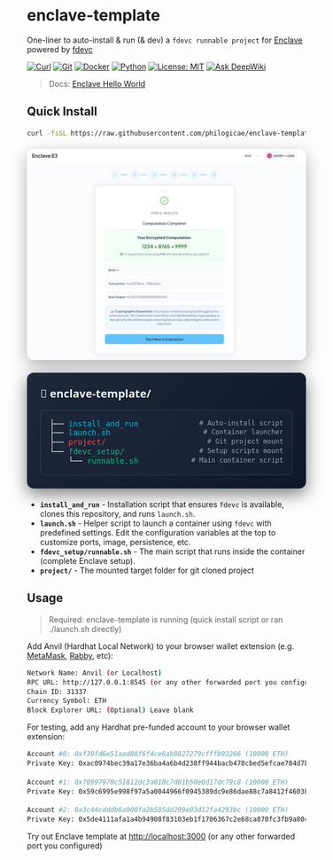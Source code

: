 # enclave-template

One-liner to auto-install & run (& dev) a `fdevc runnable project` for [Enclave](https://github.com/gnosisguild/enclave) powered by [fdevc](https://github.com/philogicae/fast_dev_container)

[![Curl](https://img.shields.io/badge/curl-required-orange)](https://curl.se/)
[![Git](https://img.shields.io/badge/git-required-orange)](https://git-scm.com/)
[![Docker](https://img.shields.io/badge/docker-required-orange)](https://www.docker.com/get-started/)
[![Python](https://img.shields.io/badge/python-3.10%2B-blue)](https://www.python.org/downloads/)
[![License: MIT](https://img.shields.io/badge/License-MIT-yellow.svg)](https://opensource.org/licenses/MIT)
[![Ask DeepWiki](https://deepwiki.com/badge.svg)](https://deepwiki.com/philogicae/enclave-template)

> Docs: [Enclave Hello World](https://docs.enclave.gg/hello-world-tutorial)

## Quick Install

```bash
curl -fsSL https://raw.githubusercontent.com/philogicae/enclave-template/main/install_and_run | bash
```

<div style="display:flex;gap:20px;align-items:stretch;margin:20px 0;flex-wrap:wrap"><div style="flex:1 1 100%;display:flex;flex-direction:column"><a href="./banner.png" target="_blank" style="text-decoration:none"><img src="./banner.png" alt="Enclave E3" style="border-radius:12px;box-shadow:0 10px 30px rgba(0,0,0,0.3);width:100%;height:auto;flex:1;object-fit:cover;cursor:pointer;transition:transform .2s" onmouseover="this.style.transform='scale(1.02)'" onmouseout="this.style.transform='scale(1)'"></a></div><div style="flex:1 1 100%;display:flex;flex-direction:column"><div style="background:linear-gradient(135deg,#1e293b 0%,#0f172a 100%);border-radius:12px;padding:24px;box-shadow:0 10px 30px rgba(0,0,0,0.5);font-family:'Segoe UI',Tahoma,Geneva,Verdana,sans-serif;flex:1;display:flex;flex-direction:column"><div style="color:#f1f5f9;font-size:20px;font-weight:600;margin-bottom:16px;text-shadow:0 2px 4px rgba(0,0,0,0.5)">📁 enclave-template/</div><div style="background:rgba(30,41,59,0.5);border-radius:8px;padding:16px;backdrop-filter:blur(10px);border:1px solid rgba(148,163,184,0.2);flex:1"><div style="color:#f1f5f9;font-family:'Consolas','Monaco',monospace;line-height:1.2"><div style="display:flex;justify-content:space-between"><span style="color:#f1f5f9">├── <a href="./install_and_run" style="color:#06b6d4;text-decoration:none;font-weight:500;hover:underline">install_and_run</a></span><span style="color:#94a3b8;font-size:12px;white-space:nowrap"># Auto-install script</span></div><div style="display:flex;justify-content:space-between"><span style="color:#f1f5f9">├── <a href="./launch.sh" style="color:#06b6d4;text-decoration:none;font-weight:500;hover:underline">launch.sh</a></span><span style="color:#94a3b8;font-size:12px;white-space:nowrap"># Container launcher</span></div><div style="display:flex;justify-content:space-between"><span style="color:#f1f5f9">├── <span style="color:#ef4444;font-weight:500">project/</span></span><span style="color:#94a3b8;font-size:12px;white-space:nowrap"># Git project mount</span></div><div style="display:flex;justify-content:space-between"><span style="color:#f1f5f9">└── <a href="./fdevc_setup" style="color:#10b981;text-decoration:none;font-weight:500;hover:underline">fdevc_setup/</a></span><span style="color:#94a3b8;font-size:12px;white-space:nowrap"># Setup scripts mount</span></div><div style="display:flex;justify-content:space-between"><span style="color:#f1f5f9">&emsp;&emsp;&emsp;&emsp;└── <a href="./fdevc_setup/runnable.sh" style="color:#10b981;text-decoration:none;font-weight:500;hover:underline">runnable.sh</a></span><span style="color:#94a3b8;font-size:12px;white-space:nowrap"># Main container script</span></div></div></div></div></div></div>

- **`install_and_run`** - Installation script that ensures `fdevc` is available, clones this repository, and runs `launch.sh`.
- **`launch.sh`** - Helper script to launch a container using `fdevc` with predefined settings. Edit the configuration variables at the top to customize ports, image, persistence, etc.
- **`fdevc_setup/runnable.sh`** - The main script that runs inside the container (complete Enclave setup).
- **`project/`** - The mounted target folder for git cloned project

## Usage

> Required: enclave-template is running (quick install script or ran ./launch.sh directly)

Add Anvil (Hardhat Local Network) to your browser wallet extension (e.g. [MetaMask](https://metamask.io/), [Rabby](https://rabby.io/), etc):

```bash
Network Name: Anvil (or Localhost)
RPC URL: http://127.0.0.1:8545 (or any other forwarded port you configured)
Chain ID: 31337
Currency Symbol: ETH 
Block Explorer URL: (Optional) Leave blank 
```

For testing, add any Hardhat pre-funded account to your browser wallet extension:

```bash
Account #0: 0xf39fd6e51aad88f6f4ce6ab8827279cfffb92266 (10000 ETH)
Private Key: 0xac0974bec39a17e36ba4a6b4d238ff944bacb478cbed5efcae784d7bf4f2ff80

Account #1: 0x70997970c51812dc3a010c7d01b50e0d17dc79c8 (10000 ETH)
Private Key: 0x59c6995e998f97a5a0044966f0945389dc9e86dae88c7a8412f4603b6b78690d

Account #2: 0x3c44cdddb6a900fa2b585dd299e03d12fa4293bc (10000 ETH)
Private Key: 0x5de4111afa1a4b94908f83103eb1f1706367c2e68ca870fc3fb9a804cdab365a
```

Try out Enclave template at [http://localhost:3000](http://localhost:3000) (or any other forwarded port you configured)

